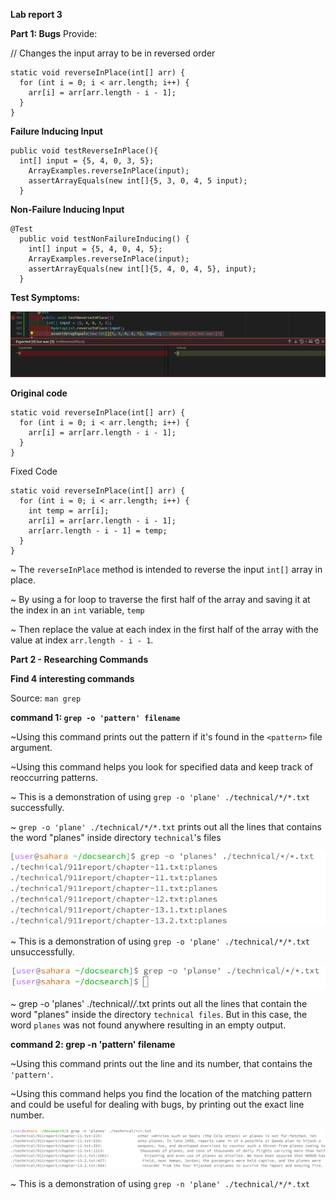 **Lab report 3**

**Part 1: Bugs**
Provide:

// Changes the input array to be in reversed order
```
static void reverseInPlace(int[] arr) {
  for (int i = 0; i < arr.length; i++) {
    arr[i] = arr[arr.length - i - 1];
  }
}
```

**Failure Inducing Input**                   

```
public void testReverseInPlace(){
  int[] input = {5, 4, 0, 3, 5};
    ArrayExamples.reverseInPlace(input);
    assertArrayEquals(new int[]{5, 3, 0, 4, 5 input);
  }
 ```

**Non-Failure Inducing Input**     

```
@Test
  public void testNonFailureInducing() {
    int[] input = {5, 4, 0, 4, 5};
    ArrayExamples.reverseInPlace(input);
    assertArrayEquals(new int[]{5, 4, 0, 4, 5}, input);
  }
```

**Test Symptoms:**

![Image](symptom1.png)

**Original code**

```
static void reverseInPlace(int[] arr) {
  for (int i = 0; i < arr.length; i++) {
    arr[i] = arr[arr.length - i - 1];
  }
}
```

Fixed Code

```
static void reverseInPlace(int[] arr) {
  for (int i = 0; i < arr.length; i++) {
    int temp = arr[i];
    arr[i] = arr[arr.length - i - 1];
    arr[arr.length - i - 1] = temp;
  }
}
```

~ The ```reverseInPlace``` method is intended to reverse the input ```int[]``` array in place.

~ By using a for loop to traverse the first half of the array and saving it at the index in an ```int``` variable, ```temp```

~ Then replace the value at each index in the first half of the array with the value at index ```arr.length - i - 1```.


**Part 2 - Researching Commands**

**Find 4 interesting commands**

Source: ```man grep```

**command 1: ```grep -o 'pattern' filename```**

~Using this command prints out the pattern if it's found in the ```<pattern>``` file argument.

~Using this command helps you look for specified data and keep track of reoccurring patterns.

~ This is a demonstration of using ```grep -o 'plane' ./technical/*/*.txt``` successfully.

~ ```grep -o 'plane' ./technical/*/*.txt``` prints out all the lines that contains the word "planes" inside directory ```technical```'s files


![Image](plane.png)

~ This is a demonstration of using ```grep -o 'plane' ./technical/*/*.txt``` unsuccessfully.

![Image](planes.png)

~ grep -o 'planes' ./technical/*/*.txt prints out all the lines that contain the word "planes" inside the directory ```technical files```. But in this case, the word ```planes``` was not found anywhere resulting in an empty output.


**command 2: grep -n 'pattern' filename**

~Using this command prints out the line and its number, that contains the ```'pattern'```.

~Using this command helps you find the location of the matching pattern and could be useful for dealing with bugs, by printing out the exact line number. 

![Image](plane1.png)

~ This is a demonstration of using ```grep -n 'plane' ./technical/*/*.txt```
















                      







                      
                      
          
                      
                    

